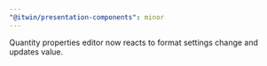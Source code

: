 ```yaml
---
"@itwin/presentation-components": minor
---
```


Quantity properties editor now reacts to format settings change and updates value.

